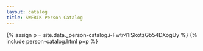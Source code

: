 ```yaml
---
layout: catalog
title: SWERIK Person Catalog
---
```

{% assign p = site.data._person-catalog.i-Fwtr41iSkotzGb54DXogUy %}
{% include person-catalog.html p=p %}

